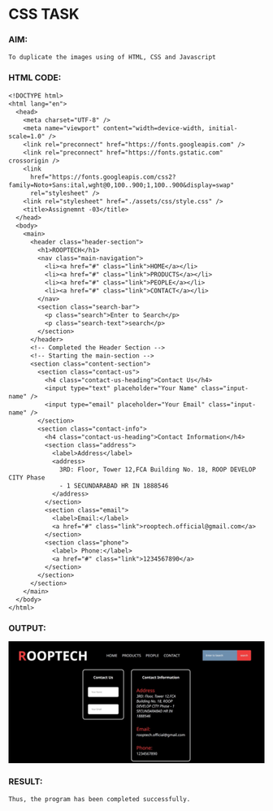 # CSS TASK

### AIM:

    To duplicate the images using of HTML, CSS and Javascript

### HTML CODE:

    <!DOCTYPE html>
    <html lang="en">
      <head>
        <meta charset="UTF-8" />
        <meta name="viewport" content="width=device-width, initial-scale=1.0" />
        <link rel="preconnect" href="https://fonts.googleapis.com" />
        <link rel="preconnect" href="https://fonts.gstatic.com" crossorigin />
        <link
          href="https://fonts.googleapis.com/css2?family=Noto+Sans:ital,wght@0,100..900;1,100..900&display=swap"
          rel="stylesheet" />
        <link rel="stylesheet" href="./assets/css/style.css" />
        <title>Assignemnt -03</title>
      </head>
      <body>
        <main>
          <header class="header-section">
            <h1>ROOPTECH</h1>
            <nav class="main-navigation">
              <li><a href="#" class="link">HOME</a></li>
              <li><a href="#" class="link">PRODUCTS</a></li>
              <li><a href="#" class="link">PEOPLE</a></li>
              <li><a href="#" class="link">CONTACT</a></li>
            </nav>
            <section class="search-bar">
              <p class="search">Enter to Search</p>
              <p class="search-text">search</p>
            </section>
          </header>
          <!-- Completed the Header Section -->
          <!-- Starting the main-section -->
          <section class="content-section">
            <section class="contact-us">
              <h4 class="contact-us-heading">Contact Us</h4>
              <input type="text" placeholder="Your Name" class="input-name" />
              <input type="email" placeholder="Your Email" class="input-name" />
            </section>
            <section class="contact-info">
              <h4 class="contact-us-heading">Contact Information</h4>
              <section class="address">
                <label>Address</label>
                <address>
                  3RD: Floor, Tower 12,FCA Building No. 18, ROOP DEVELOP CITY Phase
                  - 1 SECUNDARABAD HR IN 1888546
                </address>
              </section>
              <section class="email">
                <label>Email:</label>
                <a href="#" class="link">rooptech.official@gmail.com</a>
              </section>
              <section class="phone">
                <label> Phone:</label>
                <a href="#" class="link">1234567890</a>
              </section>
            </section>
          </section>
        </main>
      </body>
    </html>

### OUTPUT:
![](https://github.com/AKASHBKUMAR/css-task/blob/main/assets/images/Output.jpeg?raw=true)
### RESULT:

    Thus, the program has been completed successfully.
